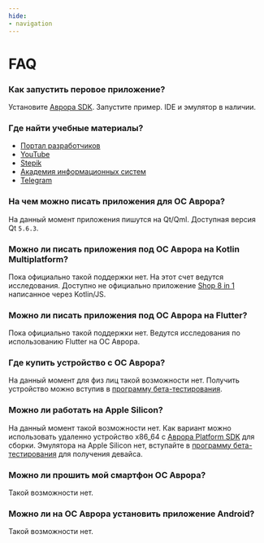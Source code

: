 ```yaml
---
hide:
- navigation
---
```


FAQ
===================

### Как запустить перовое приложение?

Установите [Аврора SDK](https://developer.auroraos.ru/doc/software_development/sdk). Запустите пример. IDE и эмулятор в наличии.

### Где найти учебные материалы?

* [Портал разработчиков](https://developer.auroraos.ru/)
* [YouTube](https://www.youtube.com/@AuroraOS)
* [Stepik](https://stepik.org/course/71788/info)
* [Академия информационных систем](https://www.infosystems.ru/courses/avtorizovannye_kursy/ISSF010/)
* [Telegram](https://t.me/aurora_devs)

### На чем можно писать приложения для ОС Аврора?

На данный момент приложения пишутся на Qt/Qml. Доступная версия Qt `5.6.3`.

### Можно ли писать приложения под ОС Аврора на Kotlin Multiplatform?

Пока официально такой поддержки нет.
На этот счет ведутся исследования.
Доступно не официально приложение [Shop 8 in 1](https://github.com/keygenqt/km-shop) написанное через Kotlin/JS.

### Можно ли писать приложения под ОС Аврора на Flutter?

Пока официально такой поддержки нет.
Ведутся исследования по использованию Flutter на ОС Аврора.

### Где купить устройство с ОС Аврора?

На данный момент для физ лиц такой возможности нет.
Получить устройство можно вступив в [программу бета-тестирования](https://auroraos.ru/beta).

### Можно ли работать на Apple Silicon?

На данный момент такой возможности нет.
Как вариант можно использовать удаленно устройство x86_64 c [Аврора Platform SDK](https://developer.auroraos.ru/doc/software_development/psdk) для сборки.
Эмулятора на Apple Silicon нет, вступайте в [программу бета-тестирования](https://auroraos.ru/beta) для получения девайса.

### Можно ли прошить мой смартфон ОС Аврора?

Такой возможности нет.

### Можно ли на ОС Аврора установить приложение Android?

Такой возможности нет.